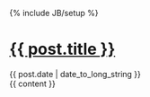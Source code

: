 {% include JB/setup %}

<div class="content row">
    <div class="page-header">
        <h1><a href="{{ root_url }}{{ post.url }}">{{ post.title }}</a></h1>
        <div class="date"><span>{{ post.date | date_to_long_string }}</span></div>
    </div>
    {{ content }}
</div>
